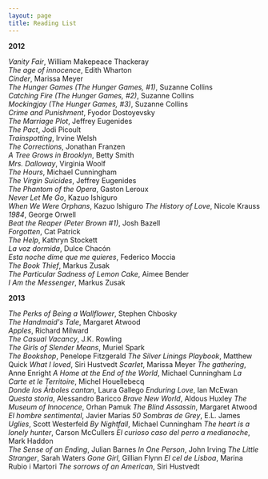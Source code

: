 ```yaml
---
layout: page
title: Reading List
---
```


**2012**

_Vanity Fair_,	William Makepeace Thackeray  
_The age of innocence_,	Edith Wharton  
_Cinder_,	Marissa Meyer  
_The Hunger Games (The Hunger Games, #1)_,	Suzanne Collins  
_Catching Fire (The Hunger Games, #2)_,	Suzanne Collins  
_Mockingjay (The Hunger Games, #3)_, Suzanne Collins  
_Crime and Punishment_,	Fyodor Dostoyevsky  
_The Marriage Plot_,	Jeffrey Eugenides  
_The Pact_,	Jodi Picoult  
_Trainspotting_,	Irvine Welsh  
_The Corrections_,	Jonathan Franzen  
_A Tree Grows in Brooklyn_,	Betty Smith  
_Mrs. Dalloway_,	Virginia Woolf  
_The Hours_,	Michael Cunningham  
_The Virgin Suicides_,	Jeffrey Eugenides  
_The Phantom of the Opera_,	Gaston Leroux  
_Never Let Me Go_, Kazuo Ishiguro  
_When We Were Orphans_,	Kazuo Ishiguro
_The History of Love_,	Nicole Krauss  
_1984_,	George Orwell  
_Beat the Reaper (Peter Brown #1)_,	Josh Bazell  
_Forgotten_,	Cat Patrick  
_The Help_,	Kathryn Stockett  
_La voz dormida_,	Dulce Chacón  
_Esta noche dime que me quieres_,	Federico Moccia  
_The Book Thief_,	Markus Zusak  
_The Particular Sadness of Lemon Cake_,	Aimee Bender  
_I Am the Messenger_,	Markus Zusak  

**2013**

_The Perks of Being a Wallflower_, Stephen Chbosky  
_The Handmaid's Tale_,	Margaret Atwood   
_Apples_,	Richard Milward   
_The Casual Vacancy_,	J.K. Rowling   
_The Girls of Slender Means_,	Muriel Spark  
_The Bookshop_,	Penelope Fitzgerald 
_The Silver Linings Playbook_,	Matthew Quick 
_What I loved_,	Siri Hustvedt 
_Scarlet_,	Marissa Meyer 
_The gathering_,	Anne Enright 
_A Home at the End of the World_,	Michael Cunningham 
_La Carte et le Territoire_,	Michel Houellebecq  
_Donde los Árboles cantan_,	Laura Gallego 
_Enduring Love_,	Ian McEwan 
_Questa storia_,	Alessandro Baricco 
_Brave New World_,	Aldous Huxley 
_The Museum of Innocence_,	Orhan Pamuk 
_The Blind Assassin_,	Margaret Atwood 
_El hombre sentimental_,	Javier Marías 
_50 Sombras de Grey_,	E.L. James 
_Uglies_,	Scott Westerfeld 
_By Nightfall_,	Michael Cunningham 
_The heart is a lonely hunter_,	Carson McCullers 
_El curioso caso del perro a medianoche_,	Mark Haddon  
_The Sense of an Ending_,	Julian Barnes 
_In One Person_, John Irving 
_The Little Stranger_,	Sarah Waters 
_Gone Girl_,	Gillian Flynn 
_El cel de Lisboa_,	Marina Rubio i Martori 
_The sorrows of an American_,	Siri Hustvedt 

